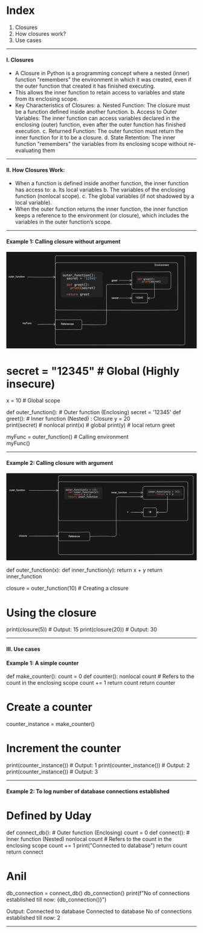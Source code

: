 # Index
1. Closures
2. How closures work?
3. Use cases
--------------------------------------------------------------------------------------------------------------------------------------------------------------------------------------------------------------------
#### I. Closures
 - A Closure in Python is a programming concept where a nested (inner) function "remembers" the environment in which it was created, even if the outer function that created it has finished executing.
 - This allows the inner function to retain access to variables and state from its enclosing scope.
 - Key Characteristics of Closures:
    a. Nested Function: The closure must be a function defined inside another function.
    b. Access to Outer Variables: The inner function can access variables declared in the enclosing (outer) function, even after the outer function has finished execution.
    c. Returned Function: The outer function must return the inner function for it to be a closure.
    d. State Retention: The inner function "remembers" the variables from its enclosing scope without re-evaluating them

--------------------------------------------------------------------------------------------------------------------------------------------------------------------------------------------------------------------
#### II. How Closures Work:
 - When a function is defined inside another function, the inner function has access to:
    a. Its local variables
    b. The variables of the enclosing function (nonlocal scope).
    c. The global variables (if not shadowed by a local variable).
 - When the outer function returns the inner function, the inner function keeps a reference to the environment (or closure), which includes the variables in the outer function’s scope.
----------------------------------------------------------------
#### Example 1: Calling closure without argument
![Calling closure without argument](./assets/closure-without-arg.PNG)

# secret = "12345"   # Global (Highly insecure)
x = 10               # Global scope

def outer_function():      # Outer function (Enclosing)
    secret = '12345'
    def greet():           # Inner function (Nested) : Closure
        y = 20   
        print(secret)      # nonlocal
        print(x)           # global
        print(y)           # local
    return greet
    

myFunc = outer_function()  # Calling environment  
myFunc()

----------------------------------------------------------------
#### Example 2: Calling closure with argument
![Calling closure without argument](./assets/closure-with-arg.PNG)

def outer_function(x):
    def inner_function(y):
        return x + y
    return inner_function

closure = outer_function(10)   # Creating a closure

# Using the closure
print(closure(5))    # Output: 15
print(closure(20))   # Output: 30

--------------------------------------------------------------------------------------------------------------------------------------------------------------------------------------------------------------------
#### III. Use cases
#### Example 1: A simple counter
def make_counter():
    count = 0
    def counter():
        nonlocal count  # Refers to the count in the enclosing scope
        count += 1
        return count
    return counter

# Create a counter
counter_instance = make_counter()

# Increment the counter
print(counter_instance())  # Output: 1
print(counter_instance())  # Output: 2
print(counter_instance())  # Output: 3

-----------------------------------------------------------------------
#### Example 2: To log number of database connections established
# Defined by Uday
def connect_db():   # Outer function (Enclosing)
    count = 0
    def connect():    # Inner function (Nested)
        nonlocal count  # Refers to the count in the enclosing scope
        count += 1
        print("Connected to database")
        return count
    return connect

# Anil
db_connection = connect_db()
db_connection()
print(f"No of connections established till now: {db_connection()}") 

Output:
Connected to database
Connected to database
No of connections established till now: 2

-----------------------------------------------------------------------






